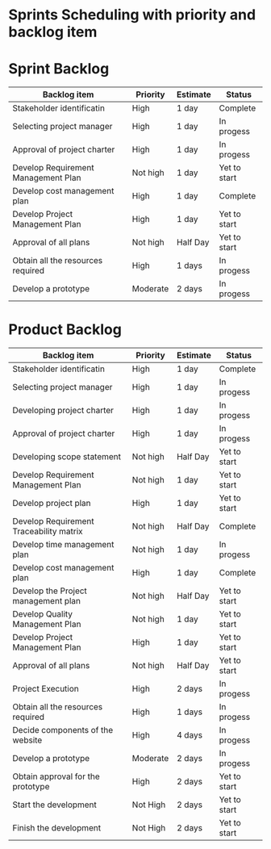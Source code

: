 # Sprints Scheduling with  priority and backlog item



# Sprint Backlog

| Backlog item|Priority|Estimate|Status|
|-----|--------|-----------|---------|
|Stakeholder identificatin|High|1 day|Complete|
|Selecting project manager|High|1 day|In progess|
|Approval of project charter|High|1 day|In progess|
|Develop Requirement Management Plan|Not high|1 day|Yet to start|
|Develop cost management plan|High|1 day|Complete|
|Develop Project Management Plan|High|1 day|Yet to start|
|Approval of all plans |Not high|Half Day|Yet to start|
|Obtain all the resources required|High|1 days| In progess|
|Develop a prototype|Moderate|2 days| In progess|



  

# Product Backlog

| Backlog item|Priority|Estimate|Status|
|-----|--------|-----------|---------|
|Stakeholder identificatin|High|1 day|Complete|
|Selecting project manager|High|1 day|In progess|
|Developing project charter|High|1 day|In progess|
|Approval of project charter|High|1 day|In progess|
|Developing scope statement|Not high|Half Day|Yet to start|
|Develop Requirement Management Plan|Not high|1 day|Yet to start|
|Develop project plan|High|1 day|Yet to start|In progess|
|Develop Requirement Traceability matrix|Not high|Half Day|Complete|
|Develop time management plan|Not high|1 day|In progess|
|Develop cost management plan|High|1 day|Complete|
|Develop the Project management plan|Not high|Half Day|Yet to start|
|Develop Quality Management Plan|Not high|1 day|Yet to start|
|Develop Project Management Plan|High|1 day|Yet to start|
|Approval of all plans |Not high|Half Day|Yet to start|
|Project Execution|High|2 days| In progess|
|Obtain all the resources required|High|1 days| In progess|
|Decide components of the website|High|4 days| In progess|
|Develop a prototype|Moderate|2 days| In progess|
|Obtain approval for the prototype|High|2 days| Yet to start|
|Start the development|Not High|2 days| Yet to start|
|Finish the development|Not High|2 days| Yet to start|




